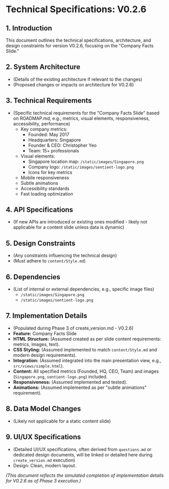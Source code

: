 # Technical Specifications: V0.2.6

## 1. Introduction
This document outlines the technical specifications, architecture, and design constraints for version V0.2.6, focusing on the "Company Facts Slide."

## 2. System Architecture
- (Details of the existing architecture if relevant to the changes)
- (Proposed changes or impacts on architecture for V0.2.6)

## 3. Technical Requirements
- (Specific technical requirements for the "Company Facts Slide" based on ROADMAP.md, e.g., metrics, visual elements, responsiveness, accessibility, performance)
  - Key company metrics:
    - Founded: May 2017
    - Headquarters: Singapore
    - Founder & CEO: Christopher Yeo
    - Team: 15+ professionals
  - Visual elements:
    - Singapore location map: `/static/images/Singapore.png`
    - Company logo: `/static/images/sentient-logo.png`
    - Icons for key metrics
  - Mobile responsiveness
  - Subtle animations
  - Accessibility standards
  - Fast loading optimization

## 4. API Specifications
- (If new APIs are introduced or existing ones modified - likely not applicable for a content slide unless data is dynamic)

## 5. Design Constraints
- (Any constraints influencing the technical design)
- (Must adhere to `content/Style.md`)

## 6. Dependencies
- (List of internal or external dependencies, e.g., specific image files)
  - `/static/images/Singapore.png`
  - `/static/images/sentient-logo.png`

## 7. Implementation Details
- (Populated during Phase 3 of create_version.md - V0.2.6)
- **Feature:** Company Facts Slide
- **HTML Structure:** (Assumed created as per slide content requirements: metrics, images, text).
- **CSS Styling:** (Assumed implemented to match `content/Style.md` and modern design requirements).
- **Integration:** (Assumed integrated into the main presentation view, e.g., `src/views/simple.html`).
- **Content:** All specified metrics (Founded, HQ, CEO, Team) and images (`Singapore.png`, `sentient-logo.png`) included.
- **Responsiveness:** (Assumed implemented and tested).
- **Animations:** (Assumed implemented as per "subtle animations" requirement).

## 8. Data Model Changes
- (Likely not applicable for a static content slide)

## 9. UI/UX Specifications
- (Detailed UI/UX specifications, often derived from `questions.md` or dedicated design documents, will be linked or detailed here during `create_version.md` execution)
- Design: Clean, modern layout.

*(This document reflects the simulated completion of implementation details for V0.2.6 as of Phase 3 execution.)*
